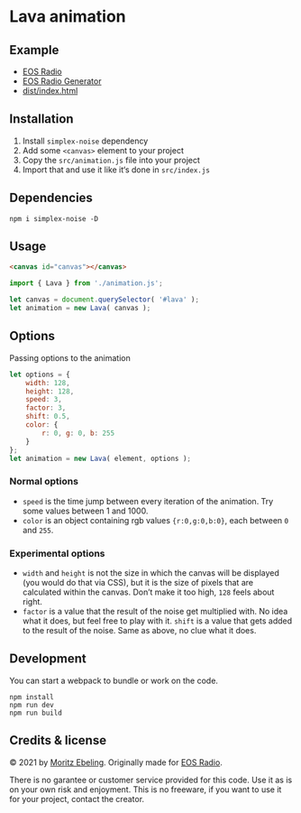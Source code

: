 # Lava animation

## Example

- [EOS Radio](https://eosradio.de)
- [EOS Radio Generator](https://eosradio.de/generator)
- [dist/index.html](dist/index.html)

## Installation

1. Install `simplex-noise` dependency
2. Add some `<canvas>` element to your project
3. Copy the `src/animation.js` file into your project
4. Import that and use it like it‘s done in `src/index.js`

## Dependencies

```
npm i simplex-noise -D
```

## Usage

```html
<canvas id="canvas"></canvas>
```

```js
import { Lava } from './animation.js';

let canvas = document.querySelector( '#lava' );
let animation = new Lava( canvas );
```

## Options

Passing options to the animation
```js
let options = {
    width: 128,
    height: 128,
    speed: 3,
    factor: 3,
    shift: 0.5,
    color: {
        r: 0, g: 0, b: 255
    }
};
let animation = new Lava( element, options );
```

### Normal options

- `speed` is the time jump between every iteration of the animation. Try some values between 1 and 1000.
- `color` is an object containing rgb values `{r:0,g:0,b:0}`, each between `0` and `255`.

### Experimental options

- `width` and `height` is not the size in which the canvas will be displayed (you would do that via CSS), but it is the size of pixels that are calculated within the canvas. Don’t make it too high, `128` feels about right.
- `factor` is a value that the result of the noise get multiplied with. No idea what it does, but feel free to play with it. `shift` is a value that gets added to the result of the noise. Same as above, no clue what it does.

## Development

You can start a webpack to bundle or work on the code.

```
npm install
npm run dev
npm run build
```

## Credits & license

© 2021 by [Moritz Ebeling](https://moritzebeling.com).
Originally made for [EOS Radio](https://eosradio.de).

There is no garantee or customer service provided for this code. Use it as is on your own risk and enjoyment. This is no freeware, if you want to use it for your project, contact the creator.